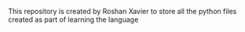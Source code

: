 This repository is created by Roshan Xavier to store all the python files created as part of learning the language
